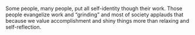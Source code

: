  Some people, many people, put all self-identity though their work. Those people
evangelize work and “grinding” and most of society applauds that because we value accomplishment and shiny things more than relaxing and self-reflection. 